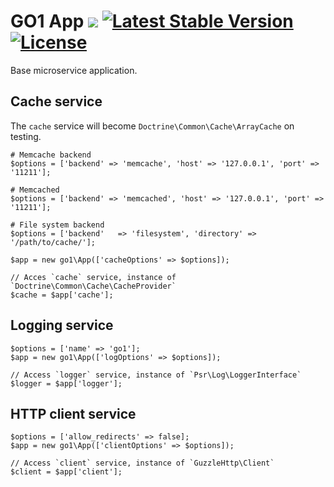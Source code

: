 GO1 App [![](https://travis-ci.org/go1com/app.svg?branch=master)](https://travis-ci.org/go1com/app) [![Latest Stable Version](https://poser.pugx.org/go1/app/v/stable.svg)](https://packagist.org/packages/go1/app) [![License](https://poser.pugx.org/go1/app/license)](https://packagist.org/packages/go1/app)
====

Base microservice application.

## Cache service

The `cache` service will become `Doctrine\Common\Cache\ArrayCache` on testing.

```
# Memcache backend
$options = ['backend' => 'memcache', 'host' => '127.0.0.1', 'port' => '11211'];

# Memcached
$options = ['backend' => 'memcached', 'host' => '127.0.0.1', 'port' => '11211'];

# File system backend
$options = ['backend'   => 'filesystem', 'directory' => '/path/to/cache/'];

$app = new go1\App(['cacheOptions' => $options]);

// Acces `cache` service, instance of `Doctrine\Common\Cache\CacheProvider`
$cache = $app['cache'];
```

## Logging service

```
$options = ['name' => 'go1'];
$app = new go1\App(['logOptions' => $options]);

// Access `logger` service, instance of `Psr\Log\LoggerInterface`
$logger = $app['logger'];
```

## HTTP client service

```
$options = ['allow_redirects' => false];
$app = new go1\App(['clientOptions' => $options]);

// Access `client` service, instance of `GuzzleHttp\Client`
$client = $app['client'];
```
